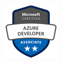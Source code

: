 <a href="https://learn.microsoft.com/api/credentials/share/en-us/RafalMichalak/57F7BE0E49A946D4?sharingId=E841B51AA078F4FF" target="_blank">![azure developer associate badge](images/azure-developer-associate.png "azure developer associate badge")</a>